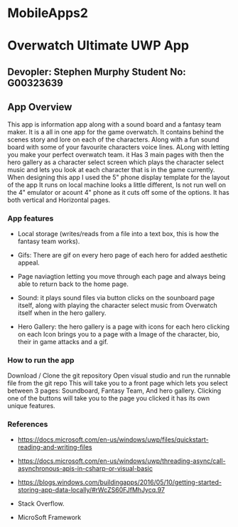 # MobileApps2

<h1> Overwatch Ultimate UWP App</h1>
<h2> Devopler: Stephen Murphy Student No: G00323639</h2>

<h2> App Overview </h2>
This app is information app along with a sound board and a fantasy team maker. It is a all in one app for the game overwatch. 
It contains behind the scenes story and lore on each of the characters. Along with a fun sound board with some of your favourite characters voice lines.
ALong with letting you make your perfect overwatch team. it Has 3 main pages with then the hero gallery as a character select screen which plays the character select music and lets you look at each character that is in the game currently. 
When designing this app I used the 5" phone display template for the layout of the app
It runs on local machine looks a little different, Is not run well on the 4" emulator or acount 4" phone as it cuts off some of the options.
It has both vertical and Horizontal pages.

<h3> App features </h3>

- Local storage (writes/reads from a file into a text box, this is how the fantasy team works).

- Gifs: There are gif on every hero page of each hero for added aesthetic appeal.

- Page naviagtion letting you move through each page and always being able to return back to the home page.

- Sound: it plays sound files via button clicks on the sounboard page itself, along with playing the character select music from Overwatch itself when in the hero gallery.

- Hero Gallery: the hero gallery is a page with icons for each hero clicking on each Icon brings you to a page with a Image of the character, bio, their in game attacks and a gif.

<h3> How to run the app </h3>
Download / Clone the git repository
Open visual studio and run the runnable file from the git repo
This will take you to a front page which lets you select between 3 pages: Soundboard, Fantasy Team, And hero gallery.
Clicking one of the buttons will take you to the page you clicked it has its own unique features.

<h3> References </h3>

- https://docs.microsoft.com/en-us/windows/uwp/files/quickstart-reading-and-writing-files

- https://docs.microsoft.com/en-us/windows/uwp/threading-async/call-asynchronous-apis-in-csharp-or-visual-basic

- https://blogs.windows.com/buildingapps/2016/05/10/getting-started-storing-app-data-locally/#rWcZS60FJfMhJycq.97

- Stack Overflow.

- MicroSoft Framework

